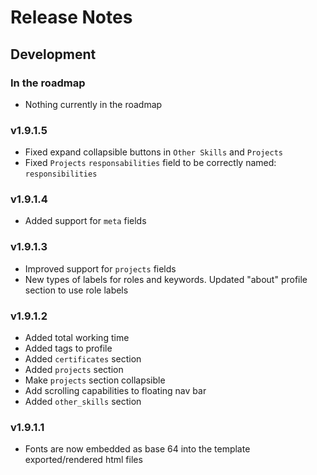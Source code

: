 # Release Notes

## Development

### In the roadmap

- Nothing currently in the roadmap

### v1.9.1.5

- Fixed expand collapsible buttons in `Other Skills` and `Projects`
- Fixed `Projects` `responsabilities` field to be correctly named: `responsibilities`

### v1.9.1.4

- Added support for `meta` fields

### v1.9.1.3

- Improved support for `projects` fields
- New types of labels for roles and keywords. Updated "about" profile section to use role labels

### v1.9.1.2

- Added total working time
- Added tags to profile
- Added `certificates` section
- Added `projects` section
- Make `projects` section collapsible
- Add scrolling capabilities to floating nav bar
- Added `other_skills` section

### v1.9.1.1

- Fonts are now embedded as base 64 into the template exported/rendered html files